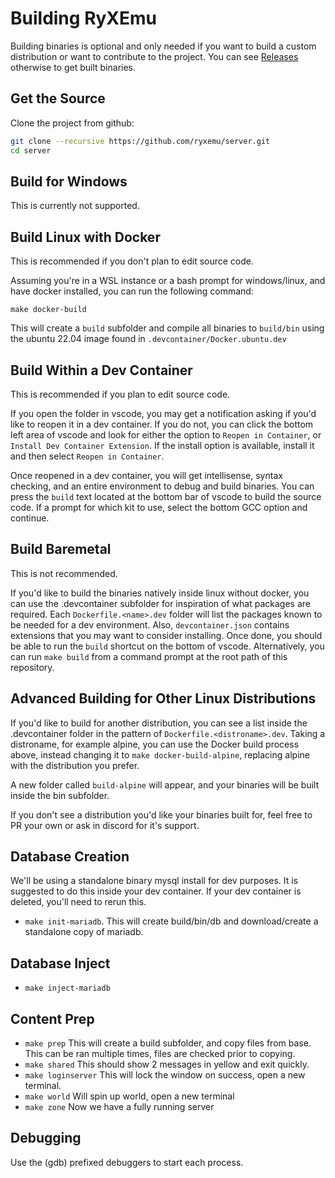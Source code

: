 # Building RyXEmu

Building binaries is optional and only needed if you want to build a custom distribution or want to contribute to the project. You can see [Releases](https://github.com/ryxemu/server/releases) otherwise to get built binaries.

## Get the Source

Clone the project from github:
```sh
git clone --recursive https://github.com/ryxemu/server.git
cd server
```

## Build for Windows

This is currently not supported.

## Build Linux with Docker

This is recommended if you don't plan to edit source code.

Assuming you're in a WSL instance or a bash prompt for windows/linux, and have docker installed, you can run the following command:
```
make docker-build
```
This will create a `build` subfolder and compile all binaries to `build/bin` using the ubuntu 22.04 image found in `.devcontainer/Docker.ubuntu.dev`

## Build Within a Dev Container

This is recommended if you plan to edit source code.

If you open the folder in vscode, you may get a notification asking if you'd like to reopen it in a dev container. If you do not, you can click the bottom left area of vscode and look for either the option to `Reopen in Container`, or `Install Dev Container Extension`. If the install option is available, install it and then select `Reopen in Container`.

Once reopened in a dev container, you will get intellisense, syntax checking, and an entire environment to debug and build binaries. You can press the `build` text located at the bottom bar of vscode to build the source code. If a prompt for which kit to use, select the bottom GCC option and continue.

## Build Baremetal

This is not recommended.

If you'd like to build the binaries natively inside linux without docker, you can use the .devcontainer subfolder for inspiration of what packages are required. Each `Dockerfile.<name>.dev` folder will list the packages known to be needed for a dev environment. Also, `devcontainer.json` contains extensions that you may want to consider installing. Once done, you should be able to run the `build` shortcut on the bottom of vscode. Alternatively, you can run `make build` from a command prompt at the root path of this repository.

## Advanced Building for Other Linux Distributions

If you'd like to build for another distribution, you can see a list inside the .devcontainer folder in the pattern of `Dockerfile.<distroname>.dev`. Taking a distroname, for example alpine, you can use the Docker build process above, instead changing it to `make docker-build-alpine`, replacing alpine with the distribution you prefer.

A new folder called `build-alpine` will appear, and your binaries will be built inside the bin subfolder.

If you don't see a distribution you'd like your binaries built for, feel free to PR your own or ask in discord for it's support.


## Database Creation

We'll be using a standalone binary mysql install for dev purposes. It is suggested to do this inside your dev container. If your dev container is deleted, you'll need to rerun this.
- `make init-mariadb`. This will create build/bin/db and download/create a standalone copy of mariadb.

## Database Inject

- `make inject-mariadb`


## Content Prep

- `make prep` This will create a build subfolder, and copy files from base. This can be ran multiple times, files are checked prior to copying.
- `make shared` This should show 2 messages in yellow and exit quickly.
- `make loginserver` This will lock the window on success, open a new terminal.
- `make world` Will spin up world, open a new terminal
- `make zone` Now we have a fully running server

## Debugging

Use the (gdb) prefixed debuggers to start each process.